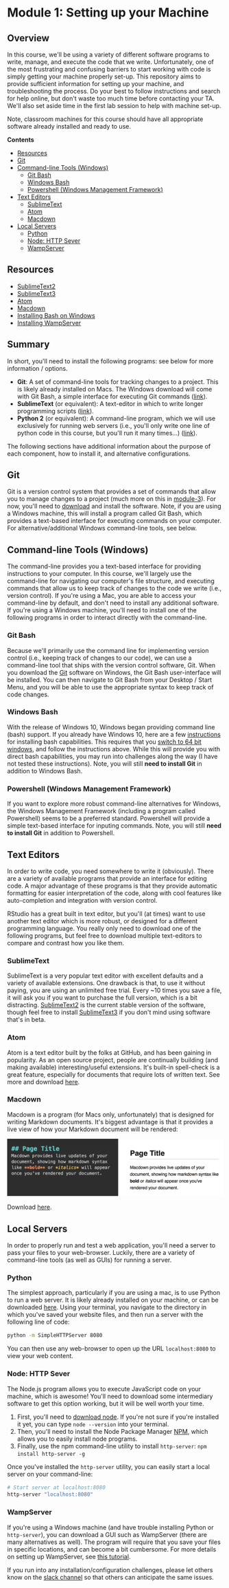 # Module 1: Setting up your Machine

## Overview
In this course, we'll be using a variety of different software programs to write, manage, and execute the code that we write. Unfortunately, one of the most frustrating and confusing barriers to start working with code is simply getting your machine properly set-up. This repository aims to provide sufficient information for setting up your machine, and troubleshooting the process. Do your best to follow instructions and search for help online, but don't waste too much time before contacting your TA. We'll also set aside time in the first lab session to help with machine set-up.

Note, classroom machines for this course should have all appropriate software already installed and ready to use.

<!-- START doctoc generated TOC please keep comment here to allow auto update -->
<!-- DON'T EDIT THIS SECTION, INSTEAD RE-RUN doctoc TO UPDATE -->
**Contents**

- [Resources](#resources)
- [Git](#git)
- [Command-line Tools (Windows)](#command-line-tools-windows)
  - [Git Bash](#git-bash)
  - [Windows Bash](#windows-bash)
  - [Powershell (Windows Management Framework)](#powershell-windows-management-framework)
- [Text Editors](#text-editors)
  - [SublimeText](#sublimetext)
  - [Atom](#atom)
  - [Macdown](#macdown)
- [Local Servers](#local-servers)
  - [Python](#python)
  - [Node: HTTP Sever](#node-http-sever)
  - [WampServer](#wampserver)

<!-- END doctoc generated TOC please keep comment here to allow auto update -->

## Resources
- [SublimeText2](http://www.sublimetext.com/2)
- [SublimeText3](http://www.sublimetext.com/3)
- [Atom](https://atom.io/)
- [Macdown](http://macdown.uranusjr.com/)
- [Installing Bash on Windows](http://www.howtogeek.com/249966/how-to-install-and-use-the-linux-bash-shell-on-windows-10/)
- [Installing WampServer](http://www.howtogeek.com/177129/beginner-geek-how-to-host-your-own-website-on-windows-wamp/)

## Summary
In short, you'll need to install the following programs: see below for more information / options.
- **Git**: A set of command-line tools for tracking changes to a project. This is likely already installed on Macs. The Windows download will come with Git Bash, a simple interface for executing Git commands ([link](https://git-scm.com/downloads)).
- **SublimeText** (or equivalent): A text-editor in which to write longer programming scripts ([link]((http://www.sublimetext.com/2))).
- **Python 2** (or equivalent): A command-line program, which we will use exclusively for running web servers (i.e., you'll only write one line of python code in this course, but you'll run it many times...) ([link](https://www.python.org/downloads/)).

The following sections have additional information about the purpose of each component, how to install it, and alternative configurations.

## Git
Git is a version control system that provides a set of commands that allow you to manage changes to a project (much more on this in [module-3](https://github.com/info-201/m3-version-control)). For now, you'll need to [download](https://git-scm.com/downloads) and install the software. Note, if you are using a Windows machine, this will install a program called Git Bash, which provides a text-based interface for executing commands on your computer. For alternative/additional Windows command-line tools, see below.

## Command-line Tools (Windows)
The command-line provides you a text-based interface for providing instructions to your computer. In this course, we'll largely use the command-line for navigating our computer's file structure, and executing commands that allow us to keep track of changes to the code we write (i.e., version control). If you're using a Mac, you are able to access your command-line by default, and don't need to install any additional software. If you're using a Windows machine, you'll need to install one of the following programs in order to interact directly with the command-line.

### Git Bash
Because we'll primarily use the command line for implementing version control (i.e., keeping track of changes to our code), we can use a command-line tool that ships with the version control software, Git. When you download the [Git](https://git-scm.com/downloads) software on Windows, the Git Bash user-interface will be installed. You can then navigate to Git Bash from your Desktop / Start Menu, and you will be able to use the appropriate syntax to keep track of code changes.

### Windows Bash
With the release of Windows 10, Windows began providing command line (bash) support. If you already have Windows 10, here are a few [instructions](http://www.howtogeek.com/249966/how-to-install-and-use-the-linux-bash-shell-on-windows-10/) for installing bash capabilities. This requires that you [switch to 64 bit windows](http://www.howtogeek.com/228042/how-to-switch-from-32-bit-windows-10-to-64-bit-windows-10/), and follow the instructions above. While this will provide you with direct bash capabilities, you may run into challenges along the way (I have not tested these instructions). Note, you will still **need to install Git** in addition to Windows Bash.

### Powershell (Windows Management Framework)
If you want to explore more robust command-line alternatives for Windows, the Windows Management Framework (including a program called Powershell) seems to be a preferred standard. Powershell will provide a simple text-based interface for inputing commands. Note, you will still **need to install Git** in addition to Powershell.

## Text Editors
In order to write code, you need somewhere to write it (obviously). There are a variety of available programs that provide an interface for editing code. A major advantage of these programs is that they provide automatic formatting for easier interpretation of the code, along with cool features like auto-completion and integration with version control.

RStudio has a great built in text editor, but you'll (at times) want to use another text editor which is more robust, or designed for a different programming language. You really only need to download one of the following programs, but feel free to download multiple text-editors to compare and contrast how you like them.

### SublimeText
SublimeText is a very popular text editor with excellent defaults and a variety of available extensions. One drawback is that, to use it without paying, you are using an unlimited free trial. Every ~10 times you save a file, it will ask you if you want to purchase the full version, which is a bit distracting. [SublimeText2](http://www.sublimetext.com/2) is the current stable version of the software, though feel free to install [SublimeText3](http://www.sublimetext.com/3) if you don't mind using software that's in beta.

### Atom
Atom is a text editor built by the folks at GitHub, and has been gaining in popularity. As an open source project, people are continually building (and making available) interesting/useful extensions. It's built-in spell-check is a great feature, especially for documents that require lots of written text. See more and download [here](https://atom.io/).

### Macdown
Macdown is a program (for Macs only, unfortunately) that is designed for writing Markdown documents. It's biggest advantage is that it provides a live view of how your Markdown document will be rendered:

![macdown-preview-screenshot](imgs/macdown-ss.png)

Download [here](http://macdown.uranusjr.com/).

## Local Servers
In order to properly run and test a web application, you'll need a server to pass your files to your web-browser. Luckily, there are a variety of command-line tools (as well as GUIs) for running a server.

### Python
The simplest approach, particularly if you are using a mac, is to use Python to run a web server. It is likely already installed on your machine, or can be downloaded [here](https://www.python.org/downloads/). Using your terminal, you navigate to the directory in which you've saved your website files, and then run a server with the following line of code:

```bash
python -m SimpleHTTPServer 8080
```

You can then use any web-browser to open up the URL `localhost:8080` to view your web content.

### Node: HTTP Sever
The Node.js program allows you to execute JavaScript code on your machine, which is awesome! You'll need to download some intermediary software to get this option working, but it will be well worth your time.

1. First, you'll need to [download node](https://nodejs.org/en/download/). If you're not sure if you're installed it yet, you can type `node --version` into your terminal.
2. Then, you'll need to install the Node Package Manager [NPM](https://www.npmjs.com/), which allows you to easily install node programs.
3. Finally, use the npm command-line utility to install `http-server`:  `npm install http-server -g`    

Once you've installed the `http-server` utility, you can easily start a local server on your command-line:

```bash
# Start server at localhost:8080
http-server "localhost:8080"
```

### WampServer
If you're using a Windows machine (and have trouble installing Python or `http-server`), you can download a GUI such as WampServer (there are many alternatives as well). The program will require that you save your files in specific locations, and can become a bit cumbersome. For more details on setting up WampServer, see [this tutorial](http://www.howtogeek.com/177129/beginner-geek-how-to-host-your-own-website-on-windows-wamp/).


If you run into any installation/configuration challenges, please let others know on the [slack channel](https://info343c-a16.slack.com) so that others can anticipate the same issues.
